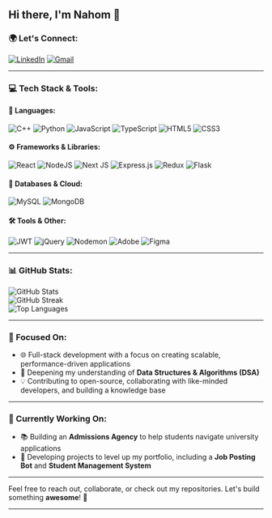## Hi there, I'm Nahom 👋

### 🌍 Let's Connect:
[![LinkedIn](https://img.shields.io/badge/LinkedIn-%230077B5.svg?logo=linkedin&logoColor=white)](https://linkedin.com/in/nahom-en)  [![Gmail](https://img.shields.io/badge/Gmail-%23EA4335.svg?logo=gmail&logoColor=white)](mailto:nahom1endashaw@gmail.com)

---

### 💻 Tech Stack & Tools:
#### 🔧 **Languages:**
![C++](https://img.shields.io/badge/c++-%2300599C.svg?style=for-the-badge&logo=c%2B%2B&logoColor=white) ![Python](https://img.shields.io/badge/python-3670A0?style=for-the-badge&logo=python&logoColor=ffdd54) ![JavaScript](https://img.shields.io/badge/javascript-%23323330.svg?style=for-the-badge&logo=javascript&logoColor=%23F7DF1E) ![TypeScript](https://img.shields.io/badge/typescript-%23007ACC.svg?style=for-the-badge&logo=typescript&logoColor=white) ![HTML5](https://img.shields.io/badge/html5-%23E34F26.svg?style=for-the-badge&logo=html5&logoColor=white) ![CSS3](https://img.shields.io/badge/css3-%231572B6.svg?style=for-the-badge&logo=css3&logoColor=white)

#### ⚙️ **Frameworks & Libraries:**
![React](https://img.shields.io/badge/react-%2320232a.svg?style=for-the-badge&logo=react&logoColor=%2361DAFB) ![NodeJS](https://img.shields.io/badge/node.js-6DA55F?style=for-the-badge&logo=node.js&logoColor=white) ![Next JS](https://img.shields.io/badge/Next-black?style=for-the-badge&logo=next.js&logoColor=white) ![Express.js](https://img.shields.io/badge/express.js-%23404d59.svg?style=for-the-badge&logo=express&logoColor=%2361DAFB) ![Redux](https://img.shields.io/badge/redux-%23593d88.svg?style=for-the-badge&logo=redux&logoColor=white) ![Flask](https://img.shields.io/badge/flask-%23000.svg?style=for-the-badge&logo=flask&logoColor=white)

#### 📡 **Databases & Cloud:**
![MySQL](https://img.shields.io/badge/mysql-4479A1.svg?style=for-the-badge&logo=mysql&logoColor=white) ![MongoDB](https://img.shields.io/badge/MongoDB-%234ea94b.svg?style=for-the-badge&logo=mongodb&logoColor=white)

#### 🛠️ **Tools & Other:**
![JWT](https://img.shields.io/badge/JWT-black?style=for-the-badge&logo=JSON%20web%20tokens) ![jQuery](https://img.shields.io/badge/jquery-%230769AD.svg?style=for-the-badge&logo=jquery&logoColor=white) ![Nodemon](https://img.shields.io/badge/NODEMON-%23323330.svg?style=for-the-badge&logo=nodemon&logoColor=%BBDEAD) ![Adobe](https://img.shields.io/badge/adobe-%23FF0000.svg?style=for-the-badge&logo=adobe&logoColor=white) ![Figma](https://img.shields.io/badge/figma-%23F24E1E.svg?style=for-the-badge&logo=figma&logoColor=white)

---

### 📊 GitHub Stats:
![GitHub Stats](https://github-readme-stats.vercel.app/api?username=nahom-en&theme=radical&hide_border=true&include_all_commits=true&count_private=true)<br/>
![GitHub Streak](https://github-readme-streak-stats.herokuapp.com/?user=nahom-en&theme=radical&hide_border=true)<br/>
![Top Languages](https://github-readme-stats.vercel.app/api/top-langs/?username=nahom-en&theme=radical&hide_border=true&include_all_commits=true&count_private=true&layout=compact)

---

### 🎯 Focused On:
- 🌐 Full-stack development with a focus on creating scalable, performance-driven applications
- 🧠 Deepening my understanding of **Data Structures & Algorithms (DSA)**
- 💡 Contributing to open-source, collaborating with like-minded developers, and building a knowledge base

---

### 🚀 Currently Working On:
- 📚 Building an **Admissions Agency** to help students navigate university applications
- 💼 Developing projects to level up my portfolio, including a **Job Posting Bot** and **Student Management System**

---

Feel free to reach out, collaborate, or check out my repositories. Let's build something **awesome**! 🌟

---
